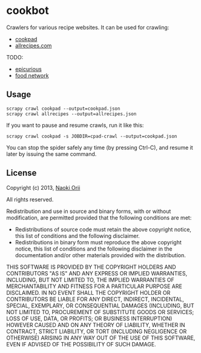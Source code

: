 # cookbot

Crawlers for various recipe websites. It can be used for crawling:

* [cookpad](http://cookpad.com/)
* [allrecipes.com](http://allrecipes.com/)

TODO:

* [epicurious](http://www.epicurious.com/)
* [food network](http://www.foodnetwork.com/)


## Usage

    scrapy crawl cookpad --output=cookpad.json
    scrapy crawl allrecipes --output=allrecipes.json

If you want to pause and resume crawls, run it like this:

    scrapy crawl cookpad -s JOBDIR=cpad-crawl --output=cookpad.json

You can stop the spider safely any time (by pressing Ctrl-C), and resume it later by issuing the same command.

## License

Copyright (c) 2013, [Naoki Orii](http://mrorii.github.io/)

All rights reserved.

Redistribution and use in source and binary forms, with or without modification, are permitted provided that the following conditions are met:

- Redistributions of source code must retain the above copyright notice, this list of conditions and the following disclaimer.
- Redistributions in binary form must reproduce the above copyright notice, this list of conditions and the following disclaimer in the documentation and/or other materials provided with the distribution.

THIS SOFTWARE IS PROVIDED BY THE COPYRIGHT HOLDERS AND CONTRIBUTORS "AS IS" AND ANY EXPRESS OR IMPLIED WARRANTIES, INCLUDING, BUT NOT LIMITED TO, THE IMPLIED WARRANTIES OF MERCHANTABILITY AND FITNESS FOR A PARTICULAR PURPOSE ARE DISCLAIMED. IN NO EVENT SHALL THE COPYRIGHT HOLDER OR CONTRIBUTORS BE LIABLE FOR ANY DIRECT, INDIRECT, INCIDENTAL, SPECIAL, EXEMPLARY, OR CONSEQUENTIAL DAMAGES (INCLUDING, BUT NOT LIMITED TO, PROCUREMENT OF SUBSTITUTE GOODS OR SERVICES; LOSS OF USE, DATA, OR PROFITS; OR BUSINESS INTERRUPTION) HOWEVER CAUSED AND ON ANY THEORY OF LIABILITY, WHETHER IN CONTRACT, STRICT LIABILITY, OR TORT (INCLUDING NEGLIGENCE OR OTHERWISE) ARISING IN ANY WAY OUT OF THE USE OF THIS SOFTWARE, EVEN IF ADVISED OF THE POSSIBILITY OF SUCH DAMAGE.
